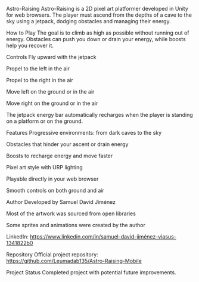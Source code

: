 Astro-Raising
Astro-Raising is a 2D pixel art platformer developed in Unity for web browsers. The player must ascend from the depths of a cave to the sky using a jetpack, dodging obstacles and managing their energy.

How to Play
The goal is to climb as high as possible without running out of energy. Obstacles can push you down or drain your energy, while boosts help you recover it.

Controls
Fly upward with the jetpack

Propel to the left in the air

Propel to the right in the air

Move left on the ground or in the air

Move right on the ground or in the air

The jetpack energy bar automatically recharges when the player is standing on a platform or on the ground.

Features
Progressive environments: from dark caves to the sky

Obstacles that hinder your ascent or drain energy

Boosts to recharge energy and move faster

Pixel art style with URP lighting

Playable directly in your web browser

Smooth controls on both ground and air

Author
Developed by Samuel David Jiménez

Most of the artwork was sourced from open libraries

Some sprites and animations were created by the author

LinkedIn: https://www.linkedin.com/in/samuel-david-jiménez-viasus-1341822b0

Repository
Official project repository:
https://github.com/Leumadab135/Astro-Raising-Mobile

Project Status
Completed project with potential future improvements.
